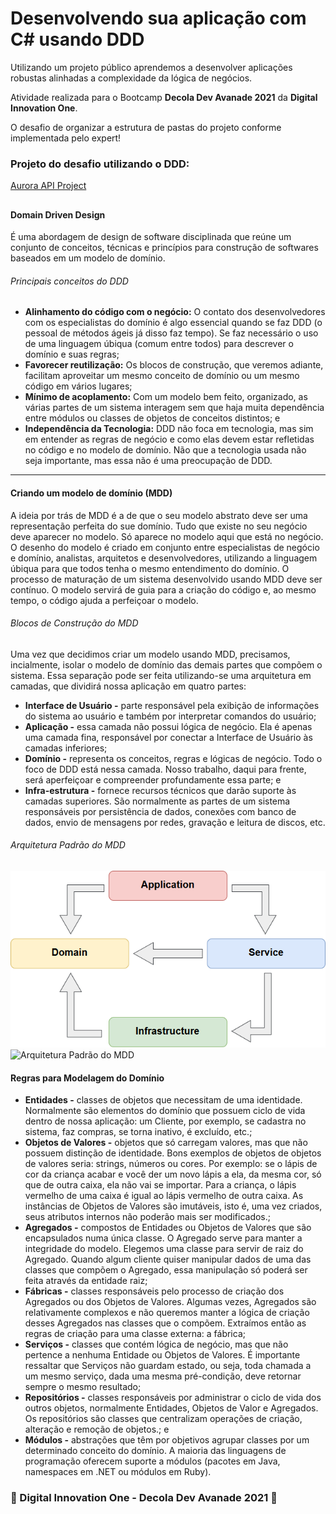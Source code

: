 # Desenvolvendo sua aplicação com C# usando DDD

Utilizando um projeto público aprendemos a desenvolver aplicações robustas alinhadas a complexidade da lógica de negócios. 

Atividade realizada para o Bootcamp **Decola Dev Avanade 2021** da **Digital Innovation One**.

O  desafio de organizar a estrutura de pastas do projeto conforme implementada pelo expert!

### Projeto do desafio utilizando o DDD:

[Aurora API Project](https://github.com/alexalvess/aurora-api-project)

##  


#### Domain Driven Design

 É uma abordagem de design de software disciplinada que reúne um conjunto de conceitos, técnicas e princípios para construção de softwares baseados em um modelo de domínio.

###### Principais conceitos do DDD

- **Alinhamento do código com o negócio:** O contato dos desenvolvedores com os especialistas do domínio é algo essencial quando se faz DDD (o pessoal de métodos ágeis já disso faz tempo). Se faz necessário o uso de uma linguagem úbiqua (comum entre todos) para descrever o domínio e suas regras;
- **Favorecer reutilização:** Os blocos de construção, que veremos adiante, facilitam aproveitar um mesmo conceito de domínio ou um mesmo código em vários lugares;
- **Mínimo de acoplamento:** Com um modelo bem feito, organizado, as várias partes de um sistema interagem sem que haja muita dependência entre módulos ou classes de objetos de conceitos distintos; e
- **Independência da Tecnologia:** DDD não foca em tecnologia, mas sim em entender as regras de negócio e como elas devem estar refletidas no código e no modelo de domínio. Não que a tecnologia usada não seja importante, mas essa não é uma preocupação de DDD.

------

#### Criando um modelo de domínio (MDD)

   A ideia por trás de MDD é a de que o seu modelo abstrato deve ser uma representação perfeita do sue domínio. Tudo que existe no seu negócio deve aparecer no modelo. Só aparece no modelo aqui que está no negócio.
   O desenho do modelo é criado em conjunto entre especialistas de negócio e domínio, analistas, arquitetos e desenvolvedores, utilizando a linguagem úbiqua para que todos tenha o mesmo entendimento do domínio.
   O processo de maturação de um sistema desenvolvido usando MDD deve ser contínuo. O modelo servirá de guia para a criação do código e, ao mesmo tempo, o código ajuda a perfeiçoar o modelo.

###### Blocos de Construção do MDD

   Uma vez que decidimos criar um modelo usando MDD, precisamos, incialmente, isolar o modelo de domínio das demais partes que compõem o sistema. Essa separação pode ser feita utilizando-se uma arquitetura em camadas, que dividirá nossa aplicação em quatro partes:

- **Interface de Usuário -** parte responsável pela exibição de informações do sistema ao usuário e também por interpretar comandos do usuário;
- **Aplicação -** essa camada não possui lógica de negócio. Ela é apenas uma camada fina, responsável por conectar a Interface de Usuário às camadas inferiores;
- **Domínio -** representa os conceitos, regras e lógicas de negócio. Todo o foco de DDD está nessa camada. Nosso trabalho, daqui para frente, será aperfeiçoar e compreender profundamente essa parte; e
- **Infra-estrutura -** fornece recursos técnicos que darão suporte às camadas superiores. São normalmente as partes de um sistema responsáveis por persistência de dados, conexões com banco de dados, envio de mensagens por redes, gravação e leitura de discos, etc.

###### Arquitetura Padrão do MDD
![Arquitetura](https://github.com/JM-2/DDD-Csharp/blob/master/imgMMD/arquit.png)
![Arquitetura Padrão do MDD](https://github.com/JM-2/aplicacao-Csharp-DDD/blob/master/imgMMD/ArquiteturaPadr%C3%A3odoMDD.jpg)

#### Regras para Modelagem do Domínio

- **Entidades -** classes de objetos que necessitam de uma identidade. Normalmente são elementos do domínio que possuem ciclo de vida dentro de nossa aplicação: um Cliente, por exemplo, se cadastra no sistema, faz compras, se torna inativo, é excluído, etc.;
- **Objetos de Valores -** objetos que só carregam valores, mas que não possuem distinção de identidade. Bons exemplos de objetos de objetos de valores seria: strings, números ou cores. Por exemplo: se o lápis de cor da criança acabar e você der um novo lápis a ela, da mesma cor, só que de outra caixa, ela não vai se importar. Para a criança, o lápis vermelho de uma caixa é igual ao lápis vermelho de outra caixa. As instâncias de Objetos de Valores são imutáveis, isto é, uma vez criados, seus atributos internos não poderão mais ser modificados.;
- **Agregados -** compostos de Entidades ou Objetos de Valores que são encapsulados numa única classe. O Agregado serve para manter a integridade do modelo. Elegemos uma classe para servir de raiz do Agregado. Quando algum cliente quiser manipular dados de uma das classes que compõem o Agregado, essa manipulação só poderá ser feita através da entidade raiz;
- **Fábricas -** classes responsáveis pelo processo de criação dos Agregados ou dos Objetos de Valores. Algumas vezes, Agregados são relativamente complexos e não queremos manter a lógica de criação desses Agregados nas classes que o compõem. Extraímos então as regras de criação para uma classe externa: a fábrica;
- **Serviços -** classes que contém lógica de negócio, mas que não pertence a nenhuma Entidade ou Objetos de Valores. É importante ressaltar que Serviços não guardam estado, ou seja, toda chamada a um mesmo serviço, dada uma mesma pré-condição, deve retornar sempre o mesmo resultado;
- **Repositórios -** classes responsáveis por administrar o ciclo de vida dos outros objetos, normalmente Entidades, Objetos de Valor e Agregados. Os repositórios são classes que centralizam operações de criação, alteração e remoção de objetos.; e
- **Módulos -** abstrações que têm por objetivos agrupar classes por um determinado conceito do domínio. A maioria das linguagens de programação oferecem suporte a módulos (pacotes em Java, namespaces em .NET ou módulos em Ruby).



### 🚀 Digital Innovation One - Decola Dev Avanade 2021 🚀
